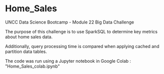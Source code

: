 # Home_Sales
UNCC Data Science Bootcamp - Module 22 Big Data Challenge

The purpose of this challenge is to use SparkSQL to determine key metrics about home sales data.

Additionally, query processing time is compared when applying cached and partition data tables.

The code was run using a Jupyter notebook in Google Colab : "Home_Sales_colab.ipynb"
